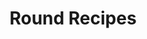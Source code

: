 ---
title: Round Recipes
type: project
image: cupcake_lines.png
tags:
  - PHP
  - MySQL
  - HTML
color: D9CCE7
titleColor: b298cf
---